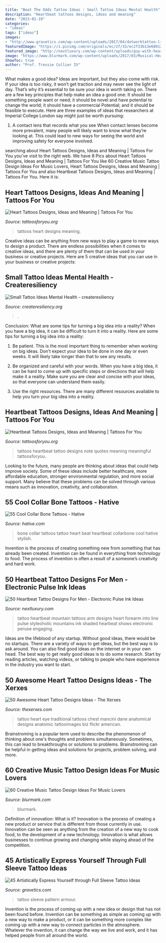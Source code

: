 ```yaml
---
title: "Beat The Odds Tattoo Ideas : Small Tattoo Ideas Mental Health"
description: "Heartbeat tattoos designs, ideas and meaning"
date: "2023-01-19"
categories:
- "ideas"
tags: ["ideas"]
images:
- "http://www.gravetics.com/wp-content/uploads/2017/04/dotworktattoo-lineworktattoo-fullsleevetattoo-mandalatattoo-pattern-armour.jpg"
featuredImage: "https://i.pinimg.com/originals/ec/2f/33/ec2f33b13e6891237fbcb181dd7af966.jpg"
featured_image: "http://nextluxury.com/wp-content/uploads/guy-with-heartbeat-making-a-hill-tattoo-on-forearm.jpg"
image: "https://www.blurmark.com/wp-content/uploads/2017/03/Musical-Heart.jpg"
ShowToc: true
author: "Prof. Tressie Collier IV"
---
```



What makes a good idea?
Ideas are important, but they also come with risk. If your idea is too risky, it won’t get traction and may never see the light of day. That’s why it’s essential to be sure your idea is worth taking on. There are a few key principles that help make an idea a good one: It should be something people want or need; it should be novel and have potential to change the world; it should have a commercial Potential; and it should be feasible to execute. Here are three examples of ideas that researchers at Imperial College London say might just be worth pursuing: 
1. A contact lens that records what you see When contact lenses become more prevalent, many people will likely want to know what they’re looking at. This could lead to new ways for seeing the world and improving safety for everyone involved.

	

		
searching about Heart Tattoos Designs, Ideas and Meaning | Tattoos For You you've visit to the right web. We have 8 Pics about Heart Tattoos Designs, Ideas and Meaning | Tattoos For You like 60 Creative Music Tattoo Design Ideas For Music Lovers, Heart Tattoos Designs, Ideas and Meaning | Tattoos For You and also Heartbeat Tattoos Designs, Ideas and Meaning | Tattoos For You. Here it is:
		
    
## Heart Tattoos Designs, Ideas And Meaning | Tattoos For You

<img loading=lazy src="http://www.tattoosforyou.org/wp-content/uploads/2013/09/Heart-Tattoos-For-Women.jpg" onerror="this.onerror=null;this.src='https://tse3.mm.bing.net/th?id=OIP.S5uuxqUdRpBu7OPg4x5SuQHaJ4&amp;pid=15.1';" alt="Heart Tattoos Designs, Ideas and Meaning | Tattoos For You">

_Source: tattoosforyou.org_

>tattoos heart designs meaning. 

	

Creative ideas can be anything from new ways to play a game to new ways to design a product. There are endless possibilities when it comes to creative ideas, and there are plenty of them that can be used in your business or creative projects. Here are 5 creative ideas that you can use in your business or creative projects:

    
## Small Tattoo Ideas Mental Health - Createresiliency

<img loading=lazy src="https://i.pinimg.com/originals/ec/2f/33/ec2f33b13e6891237fbcb181dd7af966.jpg" onerror="this.onerror=null;this.src='https://tse4.mm.bing.net/th?id=OIP.d3E1FiKhfzCGXUz-F-R_BgHaKQ&amp;pid=15.1';" alt="Small Tattoo Ideas Mental Health - createresiliency">

_Source: createresiliency.org_

>. 

	

Conclusion: What are some tips for turning a big idea into a reality?
When you have a big idea, it can be difficult to turn it into a reality. Here are some tips for turning a big idea into a reality:
1. Be patient. This is the most important thing to remember when working on big ideas. Don’t expect your idea to be done in one day or even weeks. It will likely take longer than that to see any results.

2. Be organized and careful with your words. When you have a big idea, it can be hard to come up with specific steps or directions that will help make it a reality. Make sure you are clear and concise with your ideas, so that everyone can understand them easily.

3. Use the right resources. There are many different resources available to help you turn your big idea into a reality.

    
## Heartbeat Tattoos Designs, Ideas And Meaning | Tattoos For You

<img loading=lazy src="https://www.tattoosforyou.org/wp-content/uploads/2016/05/Music-Heartbeat-Tattoos.jpg" onerror="this.onerror=null;this.src='https://tse1.mm.bing.net/th?id=OIP.I8gHfQyzW1RSMstPclOD6AHaOl&amp;pid=15.1';" alt="Heartbeat Tattoos Designs, Ideas and Meaning | Tattoos For You">

_Source: tattoosforyou.org_

>tattoos heartbeat tattoo designs note quotes meaning meaningful tattoosforyou. 

	

Looking to the future, many people are thinking about ideas that could help improve society. Some of these ideas include better healthcare, more affordable education, stronger environmental regulation, and more social support. Many believe that these problems can be solved through various means such as innovation, creativity, and collaboration.

    
## 55 Cool Collar Bone Tattoos - Hative

<img loading=lazy src="https://hative.com/wp-content/uploads/2014/03/collar-bone-tattoos/heart-beat-collar-bone-tattoo-50.jpg" onerror="this.onerror=null;this.src='https://tse2.mm.bing.net/th?id=OIP.IkGN6dL_WMow6ste0KU3IAHaHW&amp;pid=15.1';" alt="55 Cool Collar Bone Tattoos - Hative">

_Source: hative.com_

>bone collar tattoos tattoo heart beat heartbeat collarbone cool hative stylish. 

	

Invention is the process of creating something new from something that has already been created. Invention can be found in everything from technology to food. The process of invention is often a result of a someone’s creativity and hard work.

    
## 50 Heartbeat Tattoo Designs For Men - Electronic Pulse Ink Ideas

<img loading=lazy src="http://nextluxury.com/wp-content/uploads/guy-with-heartbeat-making-a-hill-tattoo-on-forearm.jpg" onerror="this.onerror=null;this.src='https://tse1.mm.bing.net/th?id=OIP.c3iBhkXkob_87lHOOt00AQHaHa&amp;pid=15.1';" alt="50 Heartbeat Tattoo Designs For Men - Electronic Pulse Ink Ideas">

_Source: nextluxury.com_

>tattoo heartbeat mountain tattoos arm designs heart forearm into line pulse styleoholic mountains ink shaded hearbeat shows electronic peruse engaging. 

	

Ideas are the lifeblood of any startup. Without good ideas, there would be no startups. There are a variety of ways to get ideas, but the best way is to ask around. You can also find good ideas on the internet or in your own head. The best way to get really good ideas is to do some research. Start by reading articles, watching videos, or talking to people who have experience in the industry you want to start.

    
## 50 Awesome Heart Tattoo Designs Ideas - The Xerxes

<img loading=lazy src="http://thexerxes.com/wp-content/uploads/2015/12/Heart-Tattoo-Ideas-23.jpg" onerror="this.onerror=null;this.src='https://tse2.mm.bing.net/th?id=OIP.m83VA_eDMuu5q5hxvAXcIwHaLG&amp;pid=15.1';" alt="50 Awesome Heart Tattoo Designs Ideas - The Xerxes">

_Source: thexerxes.com_

>tattoo heart eye traditional tattoos chest mancini dane anatomical designs anatomic tattooimages biz flickr american. 

	

Brainstroming is a popular term used to describe the phenomenon of thinking about one's thoughts and problems simultaneously. Sometimes, this can lead to breakthroughs or solutions to problems. Brainstroming can be helpful in getting ideas and solutions for projects, problem solving, and more.

    
## 60 Creative Music Tattoo Design Ideas For Music Lovers

<img loading=lazy src="https://www.blurmark.com/wp-content/uploads/2017/03/Musical-Heart.jpg" onerror="this.onerror=null;this.src='https://tse2.mm.bing.net/th?id=OIP.YJenFZ2Z9lbDu2dQBN0LqQHaFj&amp;pid=15.1';" alt="60 Creative Music Tattoo Design Ideas For Music Lovers">

_Source: blurmark.com_

>blurmark. 

	

Definition of innovation: What is it?
Innovation is the process of creating a new product or service that is different from those currently in use. Innovation can be seen as anything from the creation of a new way to cook food, to the development of a new technology. Innovation is what allows businesses to continue growing and changing while staying ahead of the competition.

    
## 45 Artistically Express Yourself Through Full Sleeve Tattoo Ideas

<img loading=lazy src="http://www.gravetics.com/wp-content/uploads/2017/04/dotworktattoo-lineworktattoo-fullsleevetattoo-mandalatattoo-pattern-armour.jpg" onerror="this.onerror=null;this.src='https://tse3.mm.bing.net/th?id=OIP.5Td0PjkfqFfP-fU7TnuHlgHaGD&amp;pid=15.1';" alt="45 Artistically Express Yourself through Full Sleeve Tattoo Ideas">

_Source: gravetics.com_

>tattoo sleeve pattern armour. 

	

Invention is the process of coming up with a new idea or design that has not been found before. Invention can be something as simple as coming up with a new way to make a product, or it can be something more complex like coming up with a new way to connect particles in the atmosphere. Whatever the invention, it can change the way we live and work, and it has helped people from all around the world.

